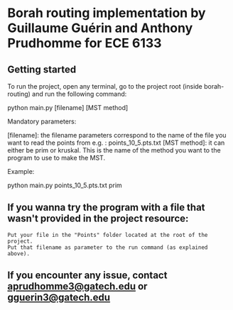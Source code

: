 # Borah routing implementation by Guillaume Guérin and Anthony Prudhomme for ECE 6133

## Getting started

To run the project, open any terminal, go to the project root (inside borah-routing) and run the following command:

python main.py [filename] [MST method]

Mandatory parameters:

[filename]: the filename parameters correspond to the name of the file you want to read the points from e.g. : points_10_5.pts.txt
[MST method]: it can either be prim or kruskal. This is the name of the method you want to the program to use to make the MST.

Example:

python main.py points_10_5.pts.txt prim

## If you wanna try the program with a file that wasn't provided in the project resource:

    Put your file in the "Points" folder located at the root of the project.
    Put that filename as parameter to the run command (as explained above).

## If you encounter any issue, contact aprudhomme3@gatech.edu or gguerin3@gatech.edu
